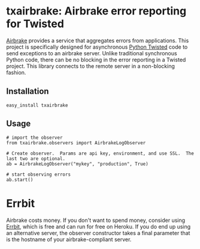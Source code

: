 # txairbrake: Airbrake error reporting for Twisted
[Airbrake](http://www.airbrake.io) provides a service that aggregates errors from applications.  This project is specifically designed for asynchronous [Python Twisted](http://twistedmatrix.com) code to send exceptions to an airbrake server.  Unlike traditional synchronous Python code, there can be no blocking in the error reporting in a Twisted project.  This library connects to the remote server in a non-blocking fashion.

## Installation

    easy_install txairbrake

## Usage

    # import the observer
    from txairbrake.observers import AirbrakeLogObserver

    # Create observer.  Params are api key, environment, and use SSL.  The last two are optional.
    ab = AirbrakeLogObserver("mykey", "production", True)

    # start observing errors
    ab.start()


# Errbit
Airbrake costs money.  If you don't want to spend money, consider using [Errbit](https://github.com/errbit/errbit), which is free and can run for free on Heroku.  If you do end up using an alternative server, the observer constructor takes a final parameter that is the hostname of your airbrake-compliant server.
